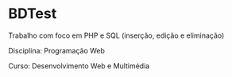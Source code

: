 # BDTest
Trabalho com foco em PHP e SQL (inserção, edição e eliminação)

Disciplina: Programação Web

Curso: Desenvolvimento Web e Multimédia
